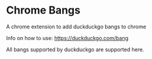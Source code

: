 # Chrome Bangs

A chrome extension to add duckduckgo bangs to chrome

Info on how to use: https://duckduckgo.com/bang

All bangs supported by duckduckgo are supported here.

